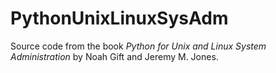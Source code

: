 # PythonUnixLinuxSysAdm
Source code from the book *Python for Unix and Linux System Administration* by Noah Gift and Jeremy M. Jones.
